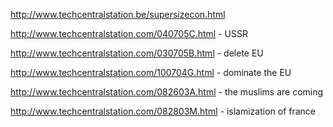 <http://www.techcentralstation.be/supersizecon.html>

<http://www.techcentralstation.com/040705C.html> - USSR

<http://www.techcentralstation.com/030705B.html> - delete EU

<http://www.techcentralstation.com/100704G.html> - dominate the EU

<http://www.techcentralstation.com/082603A.html> - the muslims are
coming

<http://www.techcentralstation.com/082803M.html> - islamization of
france
